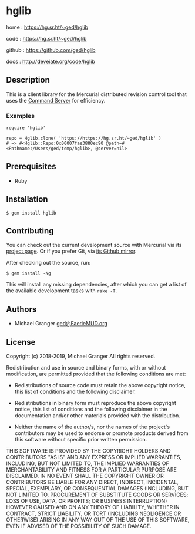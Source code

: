 # hglib

home
: https://hg.sr.ht/~ged/hglib

code
: https://hg.sr.ht/~ged/hglib

github
: https://github.com/ged/hglib

docs
: http://deveiate.org/code/hglib


## Description

This is a client library for the Mercurial distributed revision control tool
that uses the [Command Server][cmdserver] for efficiency.


### Examples

    require 'hglib'

    repo = Hglib.clone( 'https://https://hg.sr.ht/~ged/hglib' )
    # => #<Hglib::Repo:0x00007fae3880ec90 @path=#<Pathname:/Users/ged/temp/hglib>, @server=nil>


## Prerequisites

* Ruby


## Installation

    $ gem install hglib


## Contributing

You can check out the current development source with Mercurial via its
[project page](https://hg.sr.ht/~ged/hglib). Or if you prefer Git, via
[its Github mirror](https://github.com/ged/hglib).

After checking out the source, run:

    $ gem install -Ng

This will install any missing dependencies, after which you can get a list of
the available development tasks with `rake -T`.


## Authors

- Michael Granger <ged@FaerieMUD.org>


## License

Copyright (c) 2018-2019, Michael Granger
All rights reserved.

Redistribution and use in source and binary forms, with or without
modification, are permitted provided that the following conditions are met:

* Redistributions of source code must retain the above copyright notice,
  this list of conditions and the following disclaimer.

* Redistributions in binary form must reproduce the above copyright notice,
  this list of conditions and the following disclaimer in the documentation
  and/or other materials provided with the distribution.

* Neither the name of the author/s, nor the names of the project's
  contributors may be used to endorse or promote products derived from this
  software without specific prior written permission.

THIS SOFTWARE IS PROVIDED BY THE COPYRIGHT HOLDERS AND CONTRIBUTORS "AS IS"
AND ANY EXPRESS OR IMPLIED WARRANTIES, INCLUDING, BUT NOT LIMITED TO, THE
IMPLIED WARRANTIES OF MERCHANTABILITY AND FITNESS FOR A PARTICULAR PURPOSE ARE
DISCLAIMED. IN NO EVENT SHALL THE COPYRIGHT OWNER OR CONTRIBUTORS BE LIABLE
FOR ANY DIRECT, INDIRECT, INCIDENTAL, SPECIAL, EXEMPLARY, OR CONSEQUENTIAL
DAMAGES (INCLUDING, BUT NOT LIMITED TO, PROCUREMENT OF SUBSTITUTE GOODS OR
SERVICES; LOSS OF USE, DATA, OR PROFITS; OR BUSINESS INTERRUPTION) HOWEVER
CAUSED AND ON ANY THEORY OF LIABILITY, WHETHER IN CONTRACT, STRICT LIABILITY,
OR TORT (INCLUDING NEGLIGENCE OR OTHERWISE) ARISING IN ANY WAY OUT OF THE USE
OF THIS SOFTWARE, EVEN IF ADVISED OF THE POSSIBILITY OF SUCH DAMAGE.


[cmdserver]:https://www.mercurial-scm.org/wiki/CommandServer

